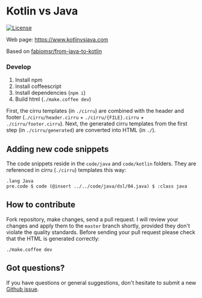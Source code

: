 # Kotlin vs Java

[![License](https://img.shields.io/badge/license-MIT-green.svg)](https://github.com/driver733/kotlin-vs-java/blob/master/LICENSE.txt)

Web page: https://www.kotlinvsjava.com

Based on [fabiomsr/from-java-to-kotlin](https://github.com/fabiomsr/from-java-to-kotlin)

### Develop

1. Install npm
2. Install coffeescript
3. Install dependencies (`npm i`)
4. Build html (`./make.coffee dev`)

First, the cirru templates (in `./cirru`) are combined with the header and footer (`./cirru/header.cirru` + `./cirru/{FILE}.cirru` + `./cirru/footer.cirru`).
Next, the generated cirru templates from the first step (in `./cirru/generated`) are converted into HTML (in `./`).

## Adding new code snippets

The code snippets reside in the `code/java` and `code/kotlin` folders.
They are referenced in cirru (`./cirru`) templates this way:
```
.lang Java
pre.code $ code (@insert ../../code/java/dsl/04.java) $ :class java
```

## How to contribute

Fork repository, make changes, send a pull request. I will review
your changes and apply them to the `master` branch shortly, provided
they don't violate the quality standards. Before
sending your pull request please check that the HTML is generated correctly:

```
./make.coffee dev
```

## Got questions?

If you have questions or general suggestions, don't hesitate to submit
a new [Github issue](https://github.com/driver733/kotlin-vs-java/issues/new).
